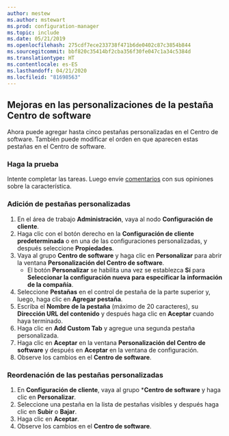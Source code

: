 ```yaml
---
author: mestew
ms.author: mstewart
ms.prod: configuration-manager
ms.topic: include
ms.date: 05/21/2019
ms.openlocfilehash: 275cdf7ece233738f471b6de0402c87c3854b844
ms.sourcegitcommit: bbf820c35414bf2cba356f30fe047c1a34c5384d
ms.translationtype: HT
ms.contentlocale: es-ES
ms.lasthandoff: 04/21/2020
ms.locfileid: "81698563"
---
```

## <a name="improvements-to-software-center-tab-customizations"></a>Mejoras en las personalizaciones de la pestaña Centro de software
<!--4063773-->
Ahora puede agregar hasta cinco pestañas personalizadas en el Centro de software. También puede modificar el orden en que aparecen estas pestañas en el Centro de software.

### <a name="try-it-out"></a>Haga la prueba

Intente completar las tareas. Luego envíe [comentarios](../../../../understand/find-help.md#product-feedback) con sus opiniones sobre la característica.

### <a name="add-custom-tabs"></a>Adición de pestañas personalizadas

1. En el área de trabajo **Administración**, vaya al nodo **Configuración de cliente**. 
1. Haga clic con el botón derecho en la **Configuración de cliente predeterminada** o en una de las configuraciones personalizadas, y después seleccione **Propiedades**.
1. Vaya al grupo **Centro de software** y haga clic en **Personalizar** para abrir la ventana **Personalización del Centro de software**.
   - El botón **Personalizar** se habilita una vez se establezca **Sí** para **Seleccionar la configuración nueva para especificar la información de la compañía**.
1. Seleccione **Pestañas** en el control de pestaña de la parte superior y, luego, haga clic en **Agregar pestaña**.
1. Escriba el **Nombre de la pestaña** (máximo de 20 caracteres), su **Dirección URL del contenido** y después haga clic en **Aceptar** cuando haya terminado.
1. Haga clic en **Add Custom Tab** y agregue una segunda pestaña personalizada.
1. Haga clic en **Aceptar** en la ventana **Personalización del Centro de software** y después en **Aceptar** en la ventana de configuración.  
1. Observe los cambios en el **Centro de software**.

### <a name="reorder-custom-tabs"></a>Reordenación de las pestañas personalizadas

1. En **Configuración de cliente**, vaya al grupo ***Centro de software** y haga clic en **Personalizar**.
1. Seleccione una pestaña en la lista de pestañas visibles y después haga clic en **Subir** o **Bajar**.
1. Haga clic en **Aceptar**.
1. Observe los cambios en el **Centro de software**.
